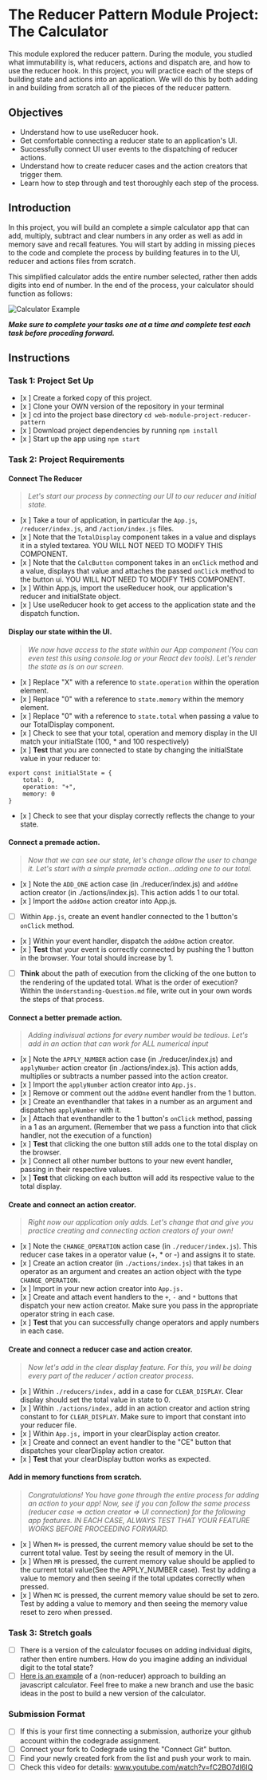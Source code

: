# The Reducer Pattern Module Project: The Calculator

This module explored the reducer pattern. During the module, you studied what immutability is, what reducers, actions and dispatch are, and how to use the reducer hook. In this project, you will practice each of the steps of building state and actions into an application. We will do this by both adding in and building from scratch all of the pieces of the reducer pattern.

## Objectives

- Understand how to use useReducer hook.
- Get comfortable connecting a reducer state to an application's UI.
- Successfully connect UI user events to the dispatching of reducer actions.
- Understand how to create reducer cases and the action creators that trigger them.
- Learn how to step through and test thoroughly each step of the process.

## Introduction

In this project, you will build an complete a simple calculator app that can add, multiply, subtract and clear numbers in any order as well as add in memory save and recall features. You will start by adding in missing pieces to the code and complete the process by building features in to the UI, reducer and actions files from scratch.

This simplified calculator adds the entire number selected, rather then adds digits into end of number. In the end of the process, your calculator should function as follows:

![Calculator Example](project-goals.gif)

**_Make sure to complete your tasks one at a time and complete test each task before proceding forward._**

## Instructions

### Task 1: Project Set Up

- [x ] Create a forked copy of this project.
- [x ] Clone your OWN version of the repository in your terminal
- [x ] cd into the project base directory `cd web-module-project-reducer-pattern`
- [x ] Download project dependencies by running `npm install`
- [x ] Start up the app using `npm start`

### Task 2: Project Requirements

#### Connect The Reducer

> _Let's start our process by connecting our UI to our reducer and initial state._

- [x ] Take a tour of application, in particular the `App.js`, `/reducer/index.js`, and `/action/index.js` files.
- [x ] Note that the `TotalDisplay` component takes in a value and displays it in a styled textarea. YOU WILL NOT NEED TO MODIFY THIS COMPONENT.
- [x ] Note that the `CalcButton` component takes in an `onClick` method and a value, displays that value and attaches the passed `onClick` method to the button ui. YOU WILL NOT NEED TO MODIFY THIS COMPONENT.
- [x ] Within App.js, import the useReducer hook, our application's reducer and initialState object.
- [x ] Use useReducer hook to get access to the application state and the dispatch function.

#### Display our state within the UI.

> _We now have access to the state within our App component (You can even test this using console.log or your React dev tools). Let's render the state as is on our screen._

- [x ] Replace "X" with a reference to `state.operation` within the operation element.
- [x ] Replace "0" with a reference to `state.memory` within the memory element.
- [x ] Replace "0" with a reference to `state.total` when passing a value to our TotalDisplay component.
- [x ] Check to see that your total, operation and memory display in the UI match your initialState (100, \* and 100 respectively)
- [x ] **Test** that you are connected to state by changing the initialState value in your reducer to:

```
export const initialState = {
    total: 0,
    operation: "+",
    memory: 0
}
```

- [x ] Check to see that your display correctly reflects the change to your state.

#### Connect a premade action.

> _Now that we can see our state, let's change allow the user to change it. Let's start with a simple premade action...adding one to our total._

- [x ] Note the `ADD_ONE` action case (in ./reducer/index.js) and `addOne` action creator (in ./actions/index.js). This action adds 1 to our total.
- [x ] Import the `addOne` action creator into App.js.
- [ ] Within `App.js`, create an event handler connected to the 1 button's `onClick` method.
- [x ] Within your event handler, dispatch the `addOne` action creator.
- [x ] **Test** that your event is correctly connected by pushing the 1 button in the browser. Your total should increase by 1.
- [ ] **Think** about the path of execution from the clicking of the one button to the rendering of the updated total. What is the order of execution? Within the `Understanding-Question.md` file, write out in your own words the steps of that process.

#### Connect a better premade action.

> _Adding indivisual actions for every number would be tedious. Let's add in an action that can work for ALL numerical input_

- [x ] Note the `APPLY_NUMBER` action case (in ./reducer/index.js) and `applyNumber` action creator (in ./actions/index.js). This action adds, multiplies or subtracts a number passed into the action creator.
- [x ] Import the `applyNumber` action creator into `App.js.`
- [x ] Remove or comment out the `addOne` event handler from the 1 button.
- [x ] Create an eventhandler that takes in a number as an argument and dispatches `applyNumber` with it.
- [x ] Attach that eventhandler to the 1 button's `onClick` method, passing in a 1 as an argument. (Remember that we pass a function into that click handler, not the execution of a function)
- [x ] **Test** that clicking the one button still adds one to the total display on the browser.
- [x ] Connect all other number buttons to your new event handler, passing in their respective values.
- [x ] **Test** that clicking on each button will add its respective value to the total display.

#### Create and connect an action creator.

> _Right now our application only adds. Let's change that and give you practice creating and connecting action creators of your own!_

- [x ] Note the `CHANGE_OPERATION` action case (in `./reducer/index.js`). This reducer case takes in a operator value (+, \* or -) and assigns it to state.
- [x ] Create an action creator (in `./actions/index.js`) that takes in an operator as an argument and creates an action object with the type `CHANGE_OPERATION.`
- [x ] Import in your new action creator into `App.js.`
- [x ] Create and attach event handlers to the `+`, `-` and `*` buttons that dispatch your new action creator. Make sure you pass in the appropriate operator string in each case.
- [x ] **Test** that you can successfully change operators and apply numbers in each case.

#### Create and connect a reducer case and action creator.

> _Now let's add in the clear display feature. For this, you will be doing every part of the reducer / action creator process._

- [x ] Within `./reducers/index,` add in a case for `CLEAR_DISPLAY`. Clear display should set the total value in state to 0.
- [x ] Within `./actions/index,` add in an action creator and action string constant to for `CLEAR_DISPLAY`. Make sure to import that constant into your reducer file.
- [x ] Within `App.js,` import in your clearDisplay action creator.
- [x ] Create and connect an event handler to the "CE" button that dispatches your clearDisplay action creator.
- [x ] **Test** that your clearDisplay button works as expected.

#### Add in memory functions from scratch.

> _Congratulations! You have gone through the entire process for adding an action to your app! Now, see if you can follow the same process (reducer case => action creator => UI connection) for the following app features. IN EACH CASE, ALWAYS TEST THAT YOUR FEATURE WORKS BEFORE PROCEEDING FORWARD._

- [x ] When `M+` is pressed, the current memory value should be set to the current total value. Test by seeing the result of memory in the UI.
- [x ] When `MR` is pressed, the current memory value should be applied to the current total value(See the APPLY_NUMBER case). Test by adding a value to memory and then seeing if the total updates correctly when pressed.
- [x ] When `MC` is pressed, the current memory value should be set to zero. Test by adding a value to memory and then seeing the memory value reset to zero when pressed.

### Task 3: Stretch goals

- [ ] There is a version of the calculator focuses on adding individual digits, rather then entire numbers. How do you imagine adding an individual digit to the total state?
- [ ] [Here is an example](https://freshman.tech/calculator/) of a (non-reducer) approach to building an javascript calculator. Feel free to make a new branch and use the basic ideas in the post to build a new version of the calculator.

### Submission Format

- [ ] If this is your first time connecting a submission, authorize your github account within the codegrade assignment.
- [ ] Connect your fork to Codegrade using the "Connect Git" button.
- [ ] Find your newly created fork from the list and push your work to main.
- [ ] Check this video for details: www.youtube.com/watch?v=fC2BO7dI6IQ
